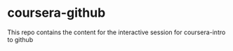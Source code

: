 # coursera-github
This repo contains the content for the interactive session for coursera-intro to github
